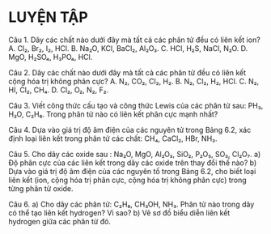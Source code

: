 # LUYỆN TẬP

Câu 1. Dãy các chất nào dưới đây mà tất cả các phân tử đều có liên kết ion?
A. Cl₂, Br₂, I₂, HCl.
B. Na₂O, KCl, BaCl₂, Al₂O₃.
C. HCl, H₂S, NaCl, N₂O.
D. MgO, H₂SO₄, H₃PO₄, HCl.

Câu 2. Dãy các chất nào dưới đây mà tất cả các phân tử đều có liên kết cộng hóa trị không phân cực?
A. N₂, CO₂, Cl₂, H₂.
B. N₂, Cl₂, H₂, HCl.
C. N₂, HI, Cl₂, CH₄.
D. Cl₂, O₂, N₂, F₂.

Câu 3. Viết công thức cấu tạo và công thức Lewis của các phân tử sau: PH₃, H₂O, C₂H₆. Trong phân tử nào có liên kết phân cực mạnh nhất?

Câu 4. Dựa vào giá trị độ âm điện của các nguyên tử trong Bảng 6.2, xác định loại liên kết trong phân tử các chất: CH₄, CaCl₂, HBr, NH₃.

Câu 5. Cho dãy các oxide sau : Na₂O, MgO, Al₂O₃, SiO₂, P₂O₅, SO₃, Cl₂O₇.
a) Độ phân cực của các liên kết trong dãy các oxide trên thay đổi thế nào?
b) Dựa vào giá trị độ âm điện của các nguyên tố trong Bảng 6.2, cho biết loại liên kết (ion, cộng hóa trị phân cực, cộng hóa trị không phân cực) trong từng phân tử oxide.

Câu 6.
a) Cho dãy các phân tử: C₂H₆, CH₃OH, NH₃. Phân tử nào trong dãy có thể tạo liên kết hydrogen? Vì sao?
b) Vẽ sơ đồ biểu diễn liên kết hydrogen giữa các phân tử đó.
